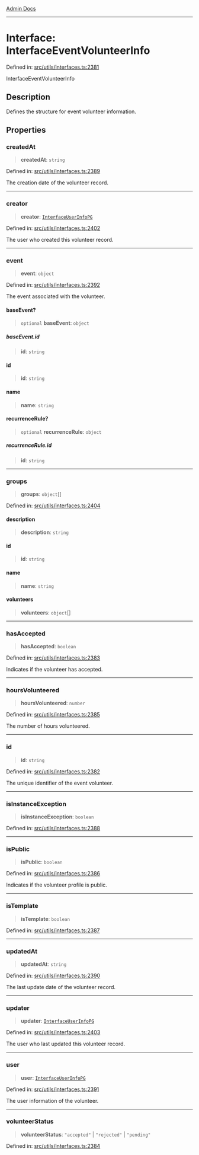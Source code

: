 [Admin Docs](/)

***

# Interface: InterfaceEventVolunteerInfo

Defined in: [src/utils/interfaces.ts:2381](https://github.com/PalisadoesFoundation/talawa-admin/blob/main/src/utils/interfaces.ts#L2381)

InterfaceEventVolunteerInfo

## Description

Defines the structure for event volunteer information.

## Properties

### createdAt

> **createdAt**: `string`

Defined in: [src/utils/interfaces.ts:2389](https://github.com/PalisadoesFoundation/talawa-admin/blob/main/src/utils/interfaces.ts#L2389)

The creation date of the volunteer record.

***

### creator

> **creator**: [`InterfaceUserInfoPG`](InterfaceUserInfoPG.md)

Defined in: [src/utils/interfaces.ts:2402](https://github.com/PalisadoesFoundation/talawa-admin/blob/main/src/utils/interfaces.ts#L2402)

The user who created this volunteer record.

***

### event

> **event**: `object`

Defined in: [src/utils/interfaces.ts:2392](https://github.com/PalisadoesFoundation/talawa-admin/blob/main/src/utils/interfaces.ts#L2392)

The event associated with the volunteer.

#### baseEvent?

> `optional` **baseEvent**: `object`

##### baseEvent.id

> **id**: `string`

#### id

> **id**: `string`

#### name

> **name**: `string`

#### recurrenceRule?

> `optional` **recurrenceRule**: `object`

##### recurrenceRule.id

> **id**: `string`

***

### groups

> **groups**: `object`[]

Defined in: [src/utils/interfaces.ts:2404](https://github.com/PalisadoesFoundation/talawa-admin/blob/main/src/utils/interfaces.ts#L2404)

#### description

> **description**: `string`

#### id

> **id**: `string`

#### name

> **name**: `string`

#### volunteers

> **volunteers**: `object`[]

***

### hasAccepted

> **hasAccepted**: `boolean`

Defined in: [src/utils/interfaces.ts:2383](https://github.com/PalisadoesFoundation/talawa-admin/blob/main/src/utils/interfaces.ts#L2383)

Indicates if the volunteer has accepted.

***

### hoursVolunteered

> **hoursVolunteered**: `number`

Defined in: [src/utils/interfaces.ts:2385](https://github.com/PalisadoesFoundation/talawa-admin/blob/main/src/utils/interfaces.ts#L2385)

The number of hours volunteered.

***

### id

> **id**: `string`

Defined in: [src/utils/interfaces.ts:2382](https://github.com/PalisadoesFoundation/talawa-admin/blob/main/src/utils/interfaces.ts#L2382)

The unique identifier of the event volunteer.

***

### isInstanceException

> **isInstanceException**: `boolean`

Defined in: [src/utils/interfaces.ts:2388](https://github.com/PalisadoesFoundation/talawa-admin/blob/main/src/utils/interfaces.ts#L2388)

***

### isPublic

> **isPublic**: `boolean`

Defined in: [src/utils/interfaces.ts:2386](https://github.com/PalisadoesFoundation/talawa-admin/blob/main/src/utils/interfaces.ts#L2386)

Indicates if the volunteer profile is public.

***

### isTemplate

> **isTemplate**: `boolean`

Defined in: [src/utils/interfaces.ts:2387](https://github.com/PalisadoesFoundation/talawa-admin/blob/main/src/utils/interfaces.ts#L2387)

***

### updatedAt

> **updatedAt**: `string`

Defined in: [src/utils/interfaces.ts:2390](https://github.com/PalisadoesFoundation/talawa-admin/blob/main/src/utils/interfaces.ts#L2390)

The last update date of the volunteer record.

***

### updater

> **updater**: [`InterfaceUserInfoPG`](InterfaceUserInfoPG.md)

Defined in: [src/utils/interfaces.ts:2403](https://github.com/PalisadoesFoundation/talawa-admin/blob/main/src/utils/interfaces.ts#L2403)

The user who last updated this volunteer record.

***

### user

> **user**: [`InterfaceUserInfoPG`](InterfaceUserInfoPG.md)

Defined in: [src/utils/interfaces.ts:2391](https://github.com/PalisadoesFoundation/talawa-admin/blob/main/src/utils/interfaces.ts#L2391)

The user information of the volunteer.

***

### volunteerStatus

> **volunteerStatus**: `"accepted"` \| `"rejected"` \| `"pending"`

Defined in: [src/utils/interfaces.ts:2384](https://github.com/PalisadoesFoundation/talawa-admin/blob/main/src/utils/interfaces.ts#L2384)
